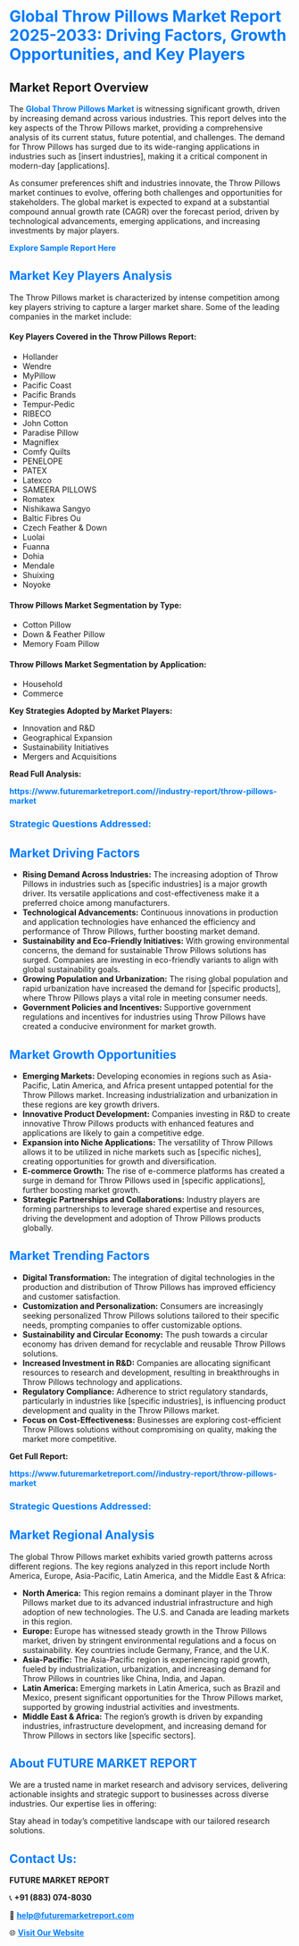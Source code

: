 <h1 style="color: #007BFF;">Global Throw Pillows Market Report 2025-2033: Driving Factors, Growth Opportunities, and Key Players</h1>

<section id="overview">
<h2>Market Report Overview</h2>
<p>The <a href="https://www.futuremarketreport.com//industry-report/throw-pillows-market" style="color: #007BFF; text-decoration: none;"><strong>Global Throw Pillows Market</strong></a> is witnessing significant growth, driven by increasing demand across various industries. This report delves into the key aspects of the Throw Pillows market, providing a comprehensive analysis of its current status, future potential, and challenges. The demand for Throw Pillows has surged due to its wide-ranging applications in industries such as [insert industries], making it a critical component in modern-day [applications].</p>
<p>As consumer preferences shift and industries innovate, the Throw Pillows market continues to evolve, offering both challenges and opportunities for stakeholders. The global market is expected to expand at a substantial compound annual growth rate (CAGR) over the forecast period, driven by technological advancements, emerging applications, and increasing investments by major players.</p>
</section>

<section id="overview">
<p><a href="https://www.futuremarketreport.com//request-sample/reportId=83487" style="color: #007BFF; text-decoration: none;"><strong>Explore Sample Report Here</strong></a></p>
</section>

<section id="key-players">
<h2 style="color: #007BFF;">Market Key Players Analysis</h2>
<p>The Throw Pillows market is characterized by intense competition among key players striving to capture a larger market share. Some of the leading companies in the market include:</p>
<h4>Key Players Covered in the Throw Pillows Report:</h4>
<ul><li>Hollander</li><li>Wendre</li><li>MyPillow</li><li>Pacific Coast</li><li>Pacific Brands</li><li>Tempur-Pedic</li><li>RIBECO</li><li>John Cotton</li><li>Paradise Pillow</li><li>Magniflex</li><li>Comfy Quilts</li><li>PENELOPE</li><li>PATEX</li><li>Latexco</li><li>SAMEERA PILLOWS</li><li>Romatex</li><li>Nishikawa Sangyo</li><li>Baltic Fibres Ou</li><li>Czech Feather &amp; Down</li><li>Luolai</li><li>Fuanna</li><li>Dohia</li><li>Mendale</li><li>Shuixing</li><li>Noyoke</li></ul>
<h4>Throw Pillows Market Segmentation by Type:</h4>
<ul><li>Cotton Pillow</li><li>Down &amp; Feather Pillow</li><li>Memory Foam Pillow</li></ul>

<h4>Throw Pillows Market Segmentation by Application:</h4>
<ul><li>Household</li><li>Commerce</li></ul>
<p><strong>Key Strategies Adopted by Market Players:</strong></p>
<ul>
<li>Innovation and R&D</li>
<li>Geographical Expansion</li>
<li>Sustainability Initiatives</li>
<li>Mergers and Acquisitions</li>
</ul>
</section>

<section>
<p><strong>Read Full Analysis: </strong></p><a href="https://www.futuremarketreport.com//industry-report/throw-pillows-market" style="color: #007BFF; text-decoration: none;"><strong>https://www.futuremarketreport.com//industry-report/throw-pillows-market</strong></a>
<h3 style="color: #007BFF;">Strategic Questions Addressed:</h3>
</section>

<section id="driving-factors">
<h2 style="color: #007BFF;">Market Driving Factors</h2>
<ul>
<li><strong>Rising Demand Across Industries:</strong> The increasing adoption of Throw Pillows in industries such as [specific industries] is a major growth driver. Its versatile applications and cost-effectiveness make it a preferred choice among manufacturers.</li>
<li><strong>Technological Advancements:</strong> Continuous innovations in production and application technologies have enhanced the efficiency and performance of Throw Pillows, further boosting market demand.</li>
<li><strong>Sustainability and Eco-Friendly Initiatives:</strong> With growing environmental concerns, the demand for sustainable Throw Pillows solutions has surged. Companies are investing in eco-friendly variants to align with global sustainability goals.</li>
<li><strong>Growing Population and Urbanization:</strong> The rising global population and rapid urbanization have increased the demand for [specific products], where Throw Pillows plays a vital role in meeting consumer needs.</li>
<li><strong>Government Policies and Incentives:</strong> Supportive government regulations and incentives for industries using Throw Pillows have created a conducive environment for market growth.</li>
</ul>
</section>

<section id="growth-opportunities">
<h2 style="color: #007BFF;">Market Growth Opportunities</h2>
<ul>
<li><strong>Emerging Markets:</strong> Developing economies in regions such as Asia-Pacific, Latin America, and Africa present untapped potential for the Throw Pillows market. Increasing industrialization and urbanization in these regions are key growth drivers.</li>
<li><strong>Innovative Product Development:</strong> Companies investing in R&D to create innovative Throw Pillows products with enhanced features and applications are likely to gain a competitive edge.</li>
<li><strong>Expansion into Niche Applications:</strong> The versatility of Throw Pillows allows it to be utilized in niche markets such as [specific niches], creating opportunities for growth and diversification.</li>
<li><strong>E-commerce Growth:</strong> The rise of e-commerce platforms has created a surge in demand for Throw Pillows used in [specific applications], further boosting market growth.</li>
<li><strong>Strategic Partnerships and Collaborations:</strong> Industry players are forming partnerships to leverage shared expertise and resources, driving the development and adoption of Throw Pillows products globally.</li>
</ul>
</section>

<section id="trending-factors">
<h2 style="color: #007BFF;">Market Trending Factors</h2>
<ul>
<li><strong>Digital Transformation:</strong> The integration of digital technologies in the production and distribution of Throw Pillows has improved efficiency and customer satisfaction.</li>
<li><strong>Customization and Personalization:</strong> Consumers are increasingly seeking personalized Throw Pillows solutions tailored to their specific needs, prompting companies to offer customizable options.</li>
<li><strong>Sustainability and Circular Economy:</strong> The push towards a circular economy has driven demand for recyclable and reusable Throw Pillows solutions.</li>
<li><strong>Increased Investment in R&D:</strong> Companies are allocating significant resources to research and development, resulting in breakthroughs in Throw Pillows technology and applications.</li>
<li><strong>Regulatory Compliance:</strong> Adherence to strict regulatory standards, particularly in industries like [specific industries], is influencing product development and quality in the Throw Pillows market.</li>
<li><strong>Focus on Cost-Effectiveness:</strong> Businesses are exploring cost-efficient Throw Pillows solutions without compromising on quality, making the market more competitive.</li>
</ul>
</section>

<section>
<p><strong>Get Full Report: </strong></p><a href="https://www.futuremarketreport.com//industry-report/throw-pillows-market" style="color: #007BFF; text-decoration: none;"><strong>https://www.futuremarketreport.com//industry-report/throw-pillows-market</strong></a>
<h3 style="color: #007BFF;">Strategic Questions Addressed:</h3>
</section>


<section id="regional-analysis">
<h2 style="color: #007BFF;">Market Regional Analysis</h2>
<p>The global Throw Pillows market exhibits varied growth patterns across different regions. The key regions analyzed in this report include North America, Europe, Asia-Pacific, Latin America, and the Middle East & Africa:</p>
<ul>
<li><strong>North America:</strong> This region remains a dominant player in the Throw Pillows market due to its advanced industrial infrastructure and high adoption of new technologies. The U.S. and Canada are leading markets in this region.</li>
<li><strong>Europe:</strong> Europe has witnessed steady growth in the Throw Pillows market, driven by stringent environmental regulations and a focus on sustainability. Key countries include Germany, France, and the U.K.</li>
<li><strong>Asia-Pacific:</strong> The Asia-Pacific region is experiencing rapid growth, fueled by industrialization, urbanization, and increasing demand for Throw Pillows in countries like China, India, and Japan.</li>
<li><strong>Latin America:</strong> Emerging markets in Latin America, such as Brazil and Mexico, present significant opportunities for the Throw Pillows market, supported by growing industrial activities and investments.</li>
<li><strong>Middle East & Africa:</strong> The region’s growth is driven by expanding industries, infrastructure development, and increasing demand for Throw Pillows in sectors like [specific sectors].</li>
</ul>
</section>

<footer>
<h2 style="color: #007BFF;">About FUTURE MARKET REPORT</h2>
<p>We are a trusted name in market research and advisory services, delivering actionable insights and strategic support to businesses across diverse industries. Our expertise lies in offering:</p>

<p>Stay ahead in today’s competitive landscape with our tailored research solutions.</p>

<h2 style="color: #007BFF;">Contact Us:</h2>
<p><strong>FUTURE MARKET REPORT</strong></p>
<p>📞 <strong>+91 (883) 074-8030</strong></p>
<p>📧 <strong><a href="mailto:help@futuremarketreport.com" style="color: #007BFF;">help@futuremarketreport.com</a></strong></p>
<p>🌐 <strong><a href="https://www.futuremarketreport.com/" style="color: #007BFF;">Visit Our Website</a></strong></p>
</footer>